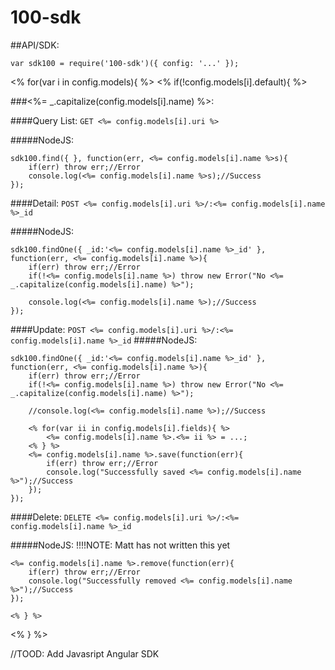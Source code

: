 100-sdk
=======

##API/SDK:

`var sdk100 = require('100-sdk')({ config: '...' });`

<% for(var i in config.models){ %>
    <% if(!config.models[i].default){ %>

###<%= _.capitalize(config.models[i].name) %>:


####Query List:
`GET <%= config.models[i].uri %>`

#####NodeJS:
```
sdk100.find({ }, function(err, <%= config.models[i].name %>s){
    if(err) throw err;//Error
    console.log(<%= config.models[i].name %>s);//Success
});
```

####Detail:
`POST <%= config.models[i].uri %>/:<%= config.models[i].name %>_id`

#####NodeJS:
```
sdk100.findOne({ _id:'<%= config.models[i].name %>_id' }, function(err, <%= config.models[i].name %>){
    if(err) throw err;//Error
    if(!<%= config.models[i].name %>) throw new Error("No <%= _.capitalize(config.models[i].name) %>");

    console.log(<%= config.models[i].name %>);//Success
});
```

####Update:
`POST <%= config.models[i].uri %>/:<%= config.models[i].name %>_id`
#####NodeJS:
```
sdk100.findOne({ _id:'<%= config.models[i].name %>_id' }, function(err, <%= config.models[i].name %>){
    if(err) throw err;//Error
    if(!<%= config.models[i].name %>) throw new Error("No <%= _.capitalize(config.models[i].name) %>");

    //console.log(<%= config.models[i].name %>);//Success

    <% for(var ii in config.models[i].fields){ %>
        <%= config.models[i].name %>.<%= ii %> = ...;
    <% } %>
    <%= config.models[i].name %>.save(function(err){
        if(err) throw err;//Error
        console.log("Successfully saved <%= config.models[i].name %>");//Success
    });
});
```

####Delete:
`DELETE <%= config.models[i].uri %>/:<%= config.models[i].name %>_id`


#####NodeJS:
!!!!NOTE: Matt has not written this yet
```
<%= config.models[i].name %>.remove(function(err){
    if(err) throw err;//Error
    console.log("Successfully removed <%= config.models[i].name %>");//Success
});
```
    <% } %>
<% } %>

//TOOD: Add Javasript Angular SDK

